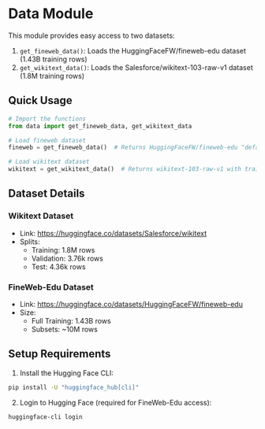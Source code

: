 # Data Module

This module provides easy access to two datasets:

1. `get_fineweb_data()`: Loads the HuggingFaceFW/fineweb-edu dataset (1.43B training rows)
2. `get_wikitext_data()`: Loads the Salesforce/wikitext-103-raw-v1 dataset (1.8M training rows)

## Quick Usage

```python
# Import the functions
from data import get_fineweb_data, get_wikitext_data

# Load fineweb dataset
fineweb = get_fineweb_data()  # Returns HuggingFaceFW/fineweb-edu "default" config

# Load wikitext dataset
wikitext = get_wikitext_data()  # Returns wikitext-103-raw-v1 with train/test/val splits
```

## Dataset Details

### Wikitext Dataset
- Link: https://huggingface.co/datasets/Salesforce/wikitext
- Splits:
    - Training: 1.8M rows
    - Validation: 3.76k rows
    - Test: 4.36k rows

### FineWeb-Edu Dataset
- Link: https://huggingface.co/datasets/HuggingFaceFW/fineweb-edu
- Size:
    - Full Training: 1.43B rows
    - Subsets: ~10M rows

## Setup Requirements

1. Install the Hugging Face CLI:
```bash
pip install -U "huggingface_hub[cli]"
```

2. Login to Hugging Face (required for FineWeb-Edu access):
```bash
huggingface-cli login
```